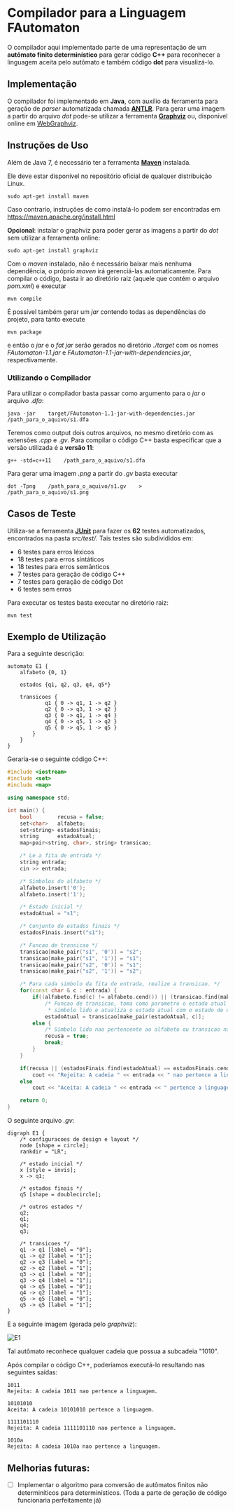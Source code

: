 # Compilador para a Linguagem FAutomaton
O compilador aqui implementado parte de uma representação de um **autômato finito determinístico** para gerar código **C++** para reconhecer a linguagem aceita pelo autômato e também código **dot** para visualizá-lo.

## Implementação
O compilador foi implementado em **Java**, com auxílio da ferramenta para geração de *parser* automatizada chamada **[ANTLR]**. Para gerar uma imagem a partir do arquivo *dot* pode-se utilizar a ferramenta **[Graphviz]** ou, disponível online em [WebGraphviz].

## Instruções de Uso
Além de Java 7, é necessário ter a ferramenta **[Maven]** instalada.

Ele deve estar disponível no repositório oficial de qualquer distribuição Linux.

    sudo apt-get install maven

Caso contrarío, instruções de como instalá-lo podem ser encontradas em https://maven.apache.org/install.html

**Opcional**: instalar o graphviz para poder gerar as imagens a partir do *dot* sem utilizar a ferramenta online:

    sudo apt-get install graphviz

Com o *maven* instalado, não é necessário baixar mais nenhuma dependência, o próprio *maven* irá gerenciá-las automaticamente. Para compilar o código, basta ir ao diretório raiz (aquele que contém o arquivo *pom.xml*) e executar

    mvn compile

É possível também gerar um *jar* contendo todas as dependências do projeto, para tanto execute

    mvn package

e então o *jar* e o *fat jar* serão gerados no diretório *./target* com os nomes *FAutomaton-1.1.jar* e *FAutomaton-1.1-jar-with-dependencies.jar*, respectivamente.

### Utilizando o Compilador
Para utilizar o compilador basta passar como argumento para o *jar* o arquivo *.dfa*:

    java -jar    target/FAutomaton-1.1-jar-with-dependencies.jar    /path_para_o_aquivo/s1.dfa

Teremos como output dois outros arquivos, no mesmo diretório com as extensões *.cpp* e *.gv*.
Para compilar o código C++ basta especificar que a versão utilizada é a **versão 11**:

    g++ -std=c++11    /path_para_o_aquivo/s1.dfa

Para gerar uma imagem *.png* a partir do *.gv* basta executar 

    dot -Tpng    /path_para_o_aquivo/s1.gv    >    /path_para_o_aquivo/s1.png


## Casos de Teste
Utiliza-se a ferramenta **[JUnit]** para fazer os **62** testes automatizados, encontrados na pasta *src/test/*.
Tais testes são subdivididos em:
- 6 testes para erros léxicos
- 18 testes para erros sintáticos
- 18 testes para erros semânticos
- 7 testes para geração de código C++
- 7 testes para geração de código Dot
- 6 testes sem erros

Para executar os testes basta executar no diretório raiz:

    mvn test

## Exemplo de Utilização
Para a seguinte descrição:

    automato E1 {
        alfabeto {0, 1}
    
        estados {q1, q2, q3, q4, q5*}
    
        transicoes {
                q1 { 0 -> q1, 1 -> q2 }
                q2 { 0 -> q3, 1 -> q2 }
                q3 { 0 -> q1, 1 -> q4 }
                q4 { 0 -> q5, 1 -> q2 }
                q5 { 0 -> q5, 1 -> q5 }
            }
        }
    }

Geraria-se o seguinte código C++:

```c++
#include <iostream>
#include <set>
#include <map>

using namespace std;

int main() {
	bool        recusa = false;
	set<char>   alfabeto;
	set<string> estadosFinais;
	string      estadoAtual;
	map<pair<string, char>, string> transicao;

	/* Le a fita de entrada */
	string entrada;
	cin >> entrada;

	/* Simbolos do alfabeto */
	alfabeto.insert('0');
	alfabeto.insert('1');

	/* Estado inicial */
	estadoAtual = "s1";

	/* Conjunto de estados finais */
	estadosFinais.insert("s1");

	/* Funcao de transicao */
	transicao[make_pair("s1", '0')] = "s2";
	transicao[make_pair("s1", '1')] = "s1";
	transicao[make_pair("s2", '0')] = "s1";
	transicao[make_pair("s2", '1')] = "s2";

	/* Para cada simbolo da fita de entrada, realize a transicao. */
	for(const char & c : entrada) {
		if((alfabeto.find(c) != alfabeto.cend()) || (transicao.find(make_pair(estadoAtual, c)) != transicao.cend()))
			/* Funcao de transicao, toma como parametro o estado atual e o
			 * simbolo lido e atualiza o estado atual com o estado de destino */
			estadoAtual = transicao[make_pair(estadoAtual, c)];
		else {
			/* Símbolo lido nao pertencente ao alfabeto ou transicao nao definida */
			recusa = true;
			break;
		}
	}

	if(recusa || (estadosFinais.find(estadoAtual) == estadosFinais.cend()))
		cout << "Rejeita: A cadeia " << entrada << " nao pertence a linguagem." << endl;
	else
		cout << "Aceita: A cadeia " << entrada << " pertence a linguagem." << endl;

	return 0;
}
```

O seguinte arquivo *.gv*:

    digraph E1 {
        /* configuracoes de design e layout */
        node [shape = circle];
        rankdir = "LR";
    
        /* estado inicial */
        x [style = invis];
        x -> q1;
    
        /* estados finais */
        q5 [shape = doublecircle];
    
        /* outros estados */
        q2;
        q1;
        q4;
        q3;
    
        /* transicoes */
        q1 -> q1 [label = "0"];
        q1 -> q2 [label = "1"];
        q2 -> q3 [label = "0"];
        q2 -> q2 [label = "1"];
        q3 -> q1 [label = "0"];
        q3 -> q4 [label = "1"];
        q4 -> q5 [label = "0"];
        q4 -> q2 [label = "1"];
        q5 -> q5 [label = "0"];
        q5 -> q5 [label = "1"];
    }


E a seguinte imagem (gerada pelo *graphviz*):

![E1](/exemplos/e1.png?raw=true "Autômato E1")

Tal autômato reconhece qualquer cadeia que possua a subcadeia "1010".

Após compilar o código C++, poderíamos executá-lo resultando nas seguintes saídas:

    1011
    Rejeita: A cadeia 1011 nao pertence a linguagem.

    10101010
    Aceita: A cadeia 10101010 pertence a linguagem.

    1111101110
    Rejeita: A cadeia 1111101110 nao pertence a linguagem.

    1010a
    Rejeita: A cadeia 1010a nao pertence a linguagem.

## Melhorias futuras:
- [ ] Implementar o algoritmo para conversão de autômatos finitos não determiníticos para determinísticos. (Toda a parte de geração de código funcionaria perfeitamente já)

[ANTLR]: http://www.antlr.org/
[JUnit]: http://junit.org/junit4/
[Maven]: https://maven.apache.org/
[Graphviz]: http://www.graphviz.org/
[WebGraphviz]: http://www.webgraphviz.com/
